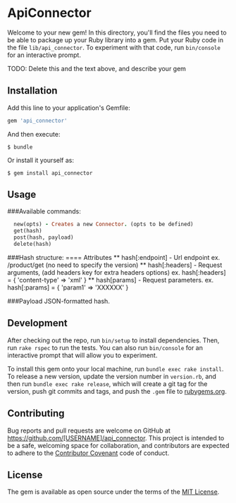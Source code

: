 # ApiConnector

Welcome to your new gem! In this directory, you'll find the files you need to be able to package up your Ruby library into a gem. Put your Ruby code in the file `lib/api_connector`. To experiment with that code, run `bin/console` for an interactive prompt.

TODO: Delete this and the text above, and describe your gem

## Installation

Add this line to your application's Gemfile:

```ruby
gem 'api_connector'
```

And then execute:

    $ bundle

Or install it yourself as:

    $ gem install api_connector

## Usage

###Available commands:

```ruby
  new(opts) - Creates a new Connector. (opts to be defined)
  get(hash)
  post(hash, payload)
  delete(hash)
```
###Hash structure:
==== Attributes
** hash[:endpoint] - Url endpoint ex. /product/get (no need to specify the version)
** hash[:headers]     - Request arguments, (add headers key for extra headers options) ex. hash[:headers] = { 'content-type' => 'xml' }
** hash[params]    - Request parameters. ex. hash[:params] = { 'param1' => 'XXXXXX' }

###Payload
JSON-formatted hash.


## Development

After checking out the repo, run `bin/setup` to install dependencies. Then, run `rake rspec` to run the tests. You can also run `bin/console` for an interactive prompt that will allow you to experiment.

To install this gem onto your local machine, run `bundle exec rake install`. To release a new version, update the version number in `version.rb`, and then run `bundle exec rake release`, which will create a git tag for the version, push git commits and tags, and push the `.gem` file to [rubygems.org](https://rubygems.org).

## Contributing

Bug reports and pull requests are welcome on GitHub at https://github.com/[USERNAME]/api_connector. This project is intended to be a safe, welcoming space for collaboration, and contributors are expected to adhere to the [Contributor Covenant](contributor-covenant.org) code of conduct.


## License

The gem is available as open source under the terms of the [MIT License](http://opensource.org/licenses/MIT).

